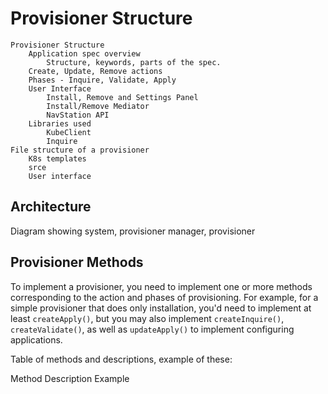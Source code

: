 # Provisioner Structure

```
Provisioner Structure
	Application spec overview
		Structure, keywords, parts of the spec.
	Create, Update, Remove actions
	Phases - Inquire, Validate, Apply
	User Interface
		Install, Remove and Settings Panel
		Install/Remove Mediator
		NavStation API
	Libraries used
		KubeClient
		Inquire
File structure of a provisioner
	K8s templates
	srce
	User interface
```

## Architecture

Diagram showing system, provisioner manager, provisioner

## Provisioner Methods

To implement a provisioner, you need to implement one or more methods corresponding to the action and phases of provisioning.  For example, for a simple provisioner that does only installation, you'd need to implement at least `createApply()`, but you may also implement `createInquire()`, `createValidate()`, as well as `updateApply()` to implement configuring applications.

Table of methods and descriptions, example of these:

Method
Description
Example
